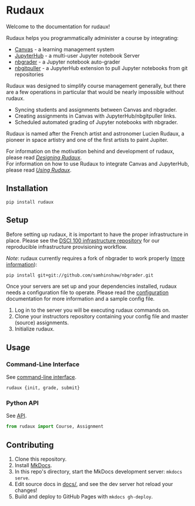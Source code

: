 # Rudaux

Welcome to the documentation for rudaux!

Rudaux helps you programmatically administer a course by integrating:

- [Canvas](https://www.canvaslms.com/) - a learning management system
- [JupyterHub](https://github.com/jupyterhub/jupyterhub) - a multi-user Jupyter notebook Server
- [nbgrader](https://github.com/jupyter/nbgrader) - a Jupyter notebook auto-grader
- [nbgitpuller](https://github.com/data-8/nbgitpuller) - a JupyterHub extension to pull Jupyter notebooks from git repositories

Rudaux was designed to simplify course management generally, but there are a few operations in particular that would be nearly impossible without rudaux.

- Syncing students and assignments between Canvas and nbgrader.
- Creating assignments in Canvas with JupyterHub/nbgitpuller links.
- Scheduled automated grading of Jupyter notebooks with nbgrader.

Rudaux is named after the French artist and astronomer Lucien Rudaux, a pioneer in space artistry and one of the first artists to paint Jupiter.

<div class="showcase">
  <p>
    For information on the motivation behind and development of rudaux, please read 
    <a href="https://samhinshaw.com/blog/designing-rudaux"><em>Designing Rudaux</em></a>.
    <br>
    For information on how to use Rudaux to integrate Canvas and JupyterHub, please read 
    <a href="https://samhinshaw.com/blog/using-rudaux"><em>Using Rudaux</em></a>.
  </p>
</div>

## Installation

```
pip install rudaux
```

## Setup

Before setting up rudaux, it is important to have the proper infrastructure in place. Please see the [DSCI 100 infrastructure repository](https://github.com/UBC-DSCI/dsci-100-infra) for our reproducible infrastructure provisioning workflow.

_Note_: rudaux currently requires a fork of nbgrader to work properly ([more information](https://github.com/UBC-DSCI/rudaux/issues/7)):

```sh
pip install git+git://github.com/samhinshaw/nbgrader.git
```

Once your servers are set up and your dependencies installed, rudaux needs a configuration file to operate. Please read the [configuration](config) documentation for more information and a sample config file.

1. Log in to the server you will be executing rudaux commands on.
2. Clone your instructors repository containing your config file and master (source) assignments.
3. Initialize rudaux.

## Usage

### Command-Line Interface

See [command-line interface](cli).

```sh
rudaux {init, grade, submit}
```

### Python API

See [API](api).

```py
from rudaux import Course, Assignment
```

## Contributing

1. Clone this repository.
2. Install [MkDocs](https://www.mkdocs.org/#installation).
3. In this repo's directory, start the MkDocs development server: `mkdocs serve`.
4. Edit source docs in [docs/](docs), and see the dev server hot reload your changes!
5. Build and deploy to GitHub Pages with `mkdocs gh-deploy`.
